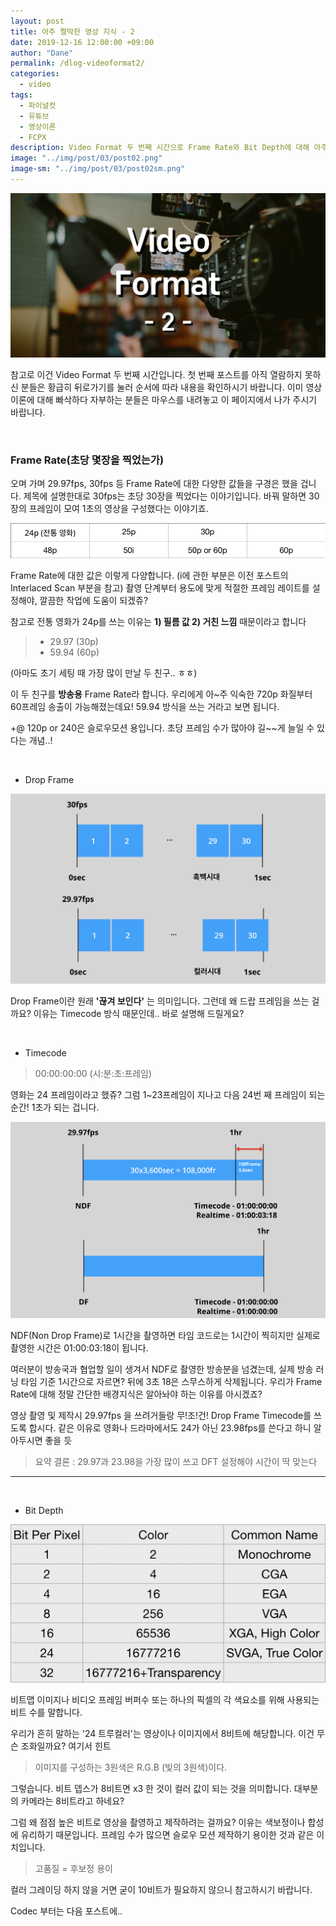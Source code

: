 ```yaml
---
layout: post
title: 아주 짤막한 영상 지식 - 2 
date: 2019-12-16 12:00:00 +09:00
author: "Dane"
permalink: /dlog-videoformat2/
categories:
  - video
tags:
  - 파이널컷
  - 유튜브
  - 영상이론
  - FCPX
description: Video Format 두 번째 시간으로 Frame Rate와 Bit Depth에 대해 아주 살짝 맛보는 시간을 갖도록 하겠다. 이것에 대한 개념 없이 영상 툴부터 배우려 한다면 초기 설정부터 꽉 막혀서 영상을 그만두는 불상사가 생길 수도 있으니 꼭 익혀두도록 하자
image: "../img/post/03/post02.png"
image-sm: "../img/post/03/post02sm.png" 
---
```


![영상 썸네일](../img/post/03/post03.png)

  참고로 이건 Video Format 두 번째 시간입니다. 첫 번째 포스트를 아직 열람하지 못하신 분들은 황급히 뒤로가기를 눌러 순서에 따라 내용을 확인하시기 바랍니다. 이미 영상이론에 대해 빠삭하다 자부하는 분들은 마우스를 내려놓고 이 페이지에서 나가 주시기 바랍니다.

<br>

### Frame Rate(초당 몇장을 찍었는가)

 오며 가며 29.97fps, 30fps 등 Frame Rate에 대한 다양한 값들을 구경은 했을 겁니다. 제목에 설명한대로 30fps는 초당 30장을 찍었다는 이야기입니다. 바꿔 말하면 30장의 프레임이 모여 1초의 영상을 구성했다는 이야기죠.

![프레임 레이트 종류](../img/post/03/post03-1.png)

  Frame Rate에 대한 값은 이렇게 다양합니다. (i에 관한 부분은 이전 포스트의 Interlaced Scan 부분을 참고) 촬영 단계부터 용도에 맞게 적절한 프레임 레이트를 설정해야, 깔끔한 작업에 도움이 되겠쥬?

  참고로 전통 영화가 24p를 쓰는 이유는 **1) 필름 값 2) 거친 느낌** 때문이라고 합니다

> - 29.97 (30p)
> - 59.94 (60p)

  (아마도 초기 세팅 때 가장 많이 만날 두 친구.. ㅎㅎ)  

이 두 친구를 **방송용** Frame Rate라 합니다. 우리에게 아~주 익숙한 720p 화질부터 60프레임 송출이 가능해졌는데요! 59.94 방식을 쓰는 거라고 보면 됩니다.

+@ 120p or 240은 슬로우모션 용입니다. 초당 프레임 수가 많아야 길~~게 늘일 수 있다는 개념..!

<br>

* Drop Frame

![Drop Frame](../img/post/03/post03-2.png)

  Drop Frame이란 원래 **'끊겨 보인다'** 는 의미입니다. 그런데 왜 드랍 프레임을 쓰는 걸까요? 이유는 Timecode 방식 때문인데.. 바로 설명해 드릴게요?

<br>

* Timecode

> 00:00:00:00 (시:분:초:프레임)

  영화는 24 프레임이라고 했쥬? 그럼 1~23프레임이 지나고 다음 24번 째 프레임이 되는 순간! 1초가 되는 겁니다.

![NDF vs DF](../img/post/03/post03-3.png)

  NDF(Non Drop Frame)로 1시간을 촬영하면 타임 코드로는 1시간이 찍히지만 실제로 촬영한 시간은 01:00:03:18이 됩니다.

  여러분이 방송국과 협업할 일이 생겨서 NDF로 촬영한 방송분을 넘겼는데, 실제 방송 러닝 타임 기준 1시간으로 자르면? 뒤에 3초 18은 스무스하게 삭제됩니다. 우리가 Frame Rate에 대해 정말 간단한 배경지식은 알아놔야 하는 이유를 아시겠죠?

  영상 촬영 및 제작시 29.97fps 을 쓰려거들랑 무!조!건! Drop Frame Timecode를 쓰도록 합시다. 같은 이유로 영화나 드라마에서도 24가 아닌 23.98fps를 쓴다고 하니 알아두시면 좋을 듯

> 요약 결론 : 29.97과 23.98을 가장 많이 쓰고 DFT 설정해야 시간이 딱 맞는다

---

<br>

* Bit Depth

![Bit Depth](../img/post/03/post03-4.png)

 비트맵 이미지나 비디오 프레임 버퍼수 또는 하나의 픽셀의 각 색요소를 위해 사용되는 비트 수를 말합니다. 

  우리가 흔히 말하는 '24 트루컬러'는 영상이나 이미지에서 8비트에 해당합니다. 이건 무슨 조화일까요? 여기서 힌트

> 이미지를 구성하는 3원색은 R.G.B (빛의 3원색)이다.

  그렇습니다. 비트 뎁스가 8비트면 x3 한 것이 컬러 값이 되는 것을 의미합니다. 대부분의 카메라는 8비트라고 하네요?

  그럼 왜 점점 높은 비트로 영상을 촬영하고 제작하려는 걸까요? 이유는 색보정이나 합성에 유리하기 때문입니다. 프레임 수가 많으면 슬로우 모션 제작하기 용이한 것과 같은 이치입니다.

> 고품질 = 후보정 용이

  컬러 그레이딩 하지 않을 거면 굳이 10비트가 필요하지 않으니 참고하시기 바랍니다.

  Codec 부터는 다음 포스트에..